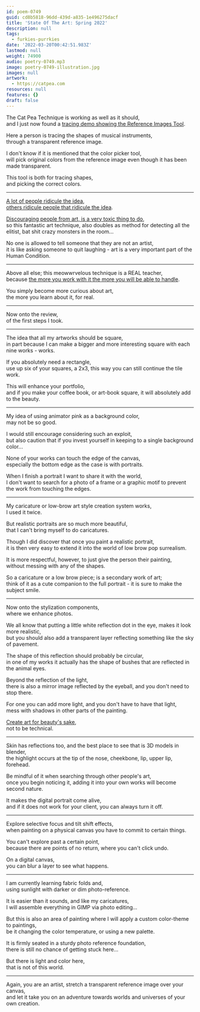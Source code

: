 ```yaml
---
id: poem-0749
guid: cd8b5818-96dd-439d-a835-1e496275dacf
title: 'State Of The Art: Spring 2022'
description: null
tags:
  - furkies-purrkies
date: '2022-03-20T00:42:51.983Z'
lastmod: null
weight: 74900
audio: poetry-0749.mp3
image: poetry-0749-illustration.jpg
images: null
artwork:
  - https://catpea.com
resources: null
features: {}
draft: false
---
```


The Cat Pea Technique is working as well as it should,\
and I just now found a [tracing demo showing the Reference Images Tool](https://www.youtube.com/watch?v=XCVJyFHcb38).

Here a person is tracing the shapes of musical instruments,\
through a transparent reference image.

I don't know if it is mentioned that the color picker tool,\
will pick original colors from the reference image even though it has been made transparent.

This tool is both for tracing shapes,\
and picking the correct colors.

---

[A lot of people ridicule the idea](https://youtu.be/0uCH2z_zLmc?t=422),\
[others ridicule people that ridicule the idea](https://www.youtube.com/watch?v=4ZKUKCnkZ6E).

[Discouraging people from art, is a very toxic thing to do](https://www.youtube.com/watch?v=GKXVT_EOKOE),\
so this fantastic art technique, also doubles as method for detecting all the elitist, bat shit crazy monsters in the room...

No one is allowed to tell someone that they are not an artist,\
it is like asking someone to quit laughing - art is a very important part of the Human Condition.

---

Above all else; this meowwrvelous technique is a REAL teacher,\
because [the more you work with it the more you will be able to handle](https://www.youtube.com/watch?v=8U_h3fw7VRc).

You simply become more curious about art,\
the more you learn about it, for real.

---

Now onto the review,\
of the first steps I took.

---

The idea that all my artworks should be square,\
in part because I can make a bigger and more interesting square with each nine works - works.

If you absolutely need a rectangle,\
use up six of your squares, a 2x3, this way you can still continue the tile work.

This will enhance your portfolio,\
and if you make your coffee book, or art-book square, it will absolutely add to the beauty.

---

My idea of using animator pink as a background color,\
may not be so good.

I would still encourage considering such an exploit,\
but also caution that if you invest yourself in keeping to a single background color...

None of your works can touch the edge of the canvas,\
especially the bottom edge as the case is with portraits.

When I finish a portrait I want to share it with the world,\
I don't want to search for a photo of a frame or a graphic motif to prevent the work from touching the edges.

---

My caricature or low-brow art style creation system works,\
I used it twice.

But realistic portraits are so much more beautiful,\
that I can't bring myself to do caricatures.

Though I did discover that once you paint a realistic portrait,\
it is then very easy to extend it into the world of low brow pop surrealism.

It is more respectful, however, to just give the person their painting,\
without messing with any of the shapes.

So a caricature or a low brow piece; is a secondary work of art;\
think of it as a cute companion to the full portrait - it is sure to make the subject smile.

---

Now onto the stylization components,\
where we enhance photos.

We all know that putting a little white reflection dot in the eye, makes it look more realistic,\
but you should also add a transparent layer reflecting something like the sky of pavement.

The shape of this reflection should probably be circular,\
in one of my works it actually has the shape of bushes that are reflected in the animal eyes.

Beyond the reflection of the light,\
there is also a mirror image reflected by the eyeball, and you don't need to stop there.

For one you can add more light, and you don't have to have that light,\
mess with shadows in other parts of the painting.

[Create art for beauty's sake](https://youtu.be/UmOQ5zwiI90?t=2550),\
not to be technical.

---

Skin has reflections too, and the best place to see that is 3D models in blender,\
the highlight occurs at the tip of the nose, cheekbone, lip, upper lip, forehead.

Be mindful of it when searching through other people's art,\
once you begin noticing it, adding it into your own works will become second nature.

It makes the digital portrait come alive,\
and if it does not work for your client, you can always turn it off.

---

Explore selective focus and tilt shift effects,\
when painting on a physical canvas you have to commit to certain things.

You can't explore past a certain point,\
because there are points of no return, where you can't click undo.

On a digital canvas,\
you can blur a layer to see what happens.

---

I am currently learning fabric folds and,\
using sunlight with darker or dim photo-reference.

It is easier than it sounds, and like my caricatures,\
I will assemble everything in GIMP via photo editing...

But this is also an area of painting where I will apply a custom color-theme to paintings,\
be it changing the color temperature, or using a new palette.

It is firmly seated in a sturdy photo reference foundation,\
there is still no chance of getting stuck here...

But there is light and color here,\
that is not of this world.

---

Again, you are an artist, stretch a transparent reference image over your canvas,\
and let it take you on an adventure towards worlds and universes of your own creation.
